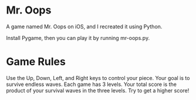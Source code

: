 # Mr. Oops

A game named Mr. Oops on iOS, and I recreated it using Python.

Install Pygame, then you can play it by running mr-oops.py.

# Game Rules

Use the Up, Down, Left, and Right keys to control your piece. Your goal is to survive endless waves.
Each game has 3 levels. Your total score is the product of your survival waves in the three levels.
Try to get a higher score!